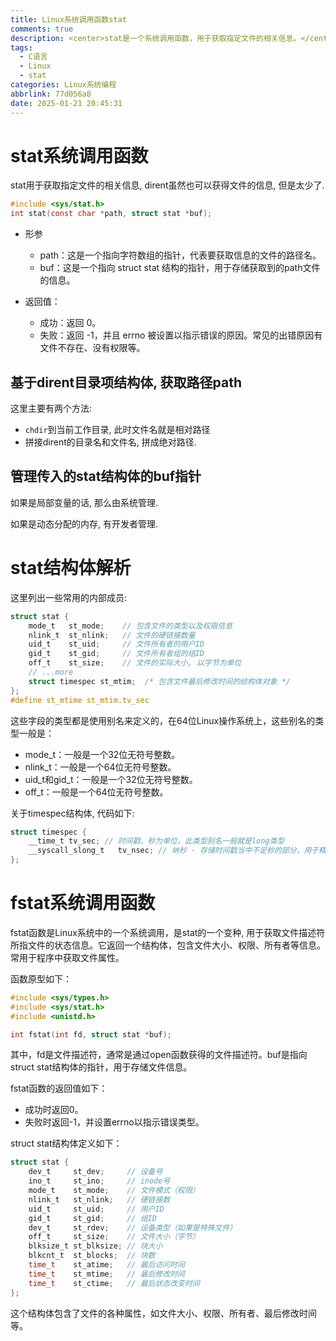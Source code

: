 ```yaml
---
title: Linux系统调用函数stat
comments: true
description: <center>stat是一个系统调用函数，用于获取指定文件的相关信息。</center>
tags:
  - C语言
  - Linux
  - stat
categories: Linux系统编程
abbrlink: 77d056a8
date: 2025-01-21 20:45:31
---
```



# stat系统调用函数

stat用于获取指定文件的相关信息, dirent虽然也可以获得文件的信息, 但是太少了.

```c
#include <sys/stat.h>
int stat(const char *path, struct stat *buf);
```

- 形参
  - path：这是一个指向字符数组的指针，代表要获取信息的文件的路径名。
  - buf：这是一个指向 struct stat 结构的指针，用于存储获取到的path文件的信息。

- 返回值：
  - 成功：返回 0。
  - 失败：返回 -1，并且 errno 被设置以指示错误的原因。常见的出错原因有文件不存在、没有权限等。


## 基于dirent目录项结构体, 获取路径path

这里主要有两个方法:

- `chdir`到当前工作目录, 此时文件名就是相对路径
- 拼接dirent的目录名和文件名, 拼成绝对路径.

## 管理传入的stat结构体的buf指针

如果是局部变量的话, 那么由系统管理.

如果是动态分配的内存, 有开发者管理.

# stat结构体解析

这里列出一些常用的内部成员:

```c
struct stat {
    mode_t   st_mode;    // 包含文件的类型以及权限信息
    nlink_t  st_nlink;   // 文件的硬链接数量 
    uid_t    st_uid;     // 文件所有者的用户ID
    gid_t    st_gid;     // 文件所有者组的组ID
    off_t    st_size;    // 文件的实际大小, 以字节为单位
    // ...more
    struct timespec st_mtim;  /* 包含文件最后修改时间的结构体对象 */
};
#define st_mtime st_mtim.tv_sec
```

这些字段的类型都是使用别名来定义的，在64位Linux操作系统上，这些别名的类型一般是：

- mode_t：一般是一个32位无符号整数。
- nlink_t：一般是一个64位无符号整数。
- uid_t和gid_t：一般是一个32位无符号整数。
- off_t：一般是一个64位无符号整数。

关于timespec结构体, 代码如下:

```c
struct timespec {
    __time_t tv_sec; // 时间戳，秒为单位。此类型别名一般就是long类型
    __syscall_slong_t   tv_nsec; // 纳秒 - 存储时间戳当中不足秒的部分，用于精准表示时间。此类型别名一般就是long类型
};
```


# fstat系统调用函数

fstat函数是Linux系统中的一个系统调用，是stat的一个变种, 用于获取文件描述符所指文件的状态信息。它返回一个结构体，包含文件大小、权限、所有者等信息。常用于程序中获取文件属性。

函数原型如下：
```c
#include <sys/types.h>
#include <sys/stat.h>
#include <unistd.h>

int fstat(int fd, struct stat *buf);
```
其中，fd是文件描述符，通常是通过open函数获得的文件描述符。buf是指向struct stat结构体的指针，用于存储文件信息。

fstat函数的返回值如下：
- 成功时返回0。
- 失败时返回-1，并设置errno以指示错误类型。

struct stat结构体定义如下：
```c
struct stat {
    dev_t     st_dev;     // 设备号
    ino_t     st_ino;     // inode号
    mode_t    st_mode;    // 文件模式（权限）
    nlink_t   st_nlink;   // 硬链接数
    uid_t     st_uid;     // 用户ID
    gid_t     st_gid;     // 组ID
    dev_t     st_rdev;    // 设备类型（如果是特殊文件）
    off_t     st_size;    // 文件大小（字节）
    blksize_t st_blksize; // 块大小
    blkcnt_t  st_blocks;  // 块数
    time_t    st_atime;   // 最后访问时间
    time_t    st_mtime;   // 最后修改时间
    time_t    st_ctime;   // 最后状态改变时间
};
```
这个结构体包含了文件的各种属性，如文件大小、权限、所有者、最后修改时间等。












